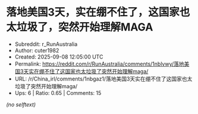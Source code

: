 # 落地美国3天，实在绷不住了，这国家也太垃圾了，突然开始理解MAGA

- Subreddit: r_RunAustralia
- Author: cuter1982
- Created: 2025-09-08 12:05:00 UTC
- Permalink: https://reddit.com/r/RunAustralia/comments/1nblvwy/落地美国3天实在绷不住了这国家也太垃圾了突然开始理解maga/
- URL: /r/China_irl/comments/1nbgaz1/落地美国3天实在绷不住了这国家也太垃圾了突然开始理解maga/
- Ups: 6 | Ratio: 0.65 | Comments: 15

_(no selftext)_
